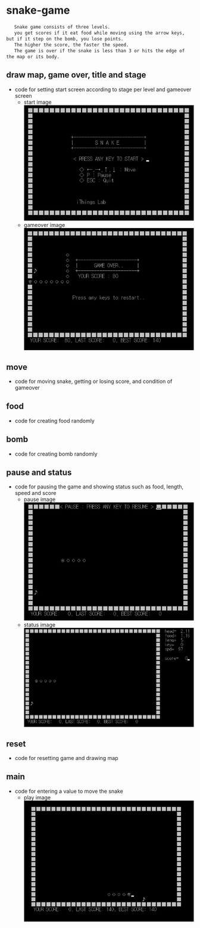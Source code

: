 # snake-game

       Snake game consists of three levels.  
       you get scores if it eat food while moving using the arrow keys, but if it step on the bomb, you lose points.  
       The higher the score, the faster the speed.  
       The game is over if the snake is less than 3 or hits the edge of the map or its body.

## draw map, game over, title and stage
  * code for setting start screen according to stage per level and gameover screen  
     * start image  
   ![start image](/start.PNG)  
     * gameover image  
   ![gameover](/gameover.PNG)  
  
## move  
   * code for moving snake, getting or losing score, and condition of gameover  

## food
   * code for creating food randomly
   
## bomb
   * code for creating bomb randomly
   
## pause and status
   * code for pausing the game and showing status such as food, length, speed and score
     * pause image   
   ![pause](/pause.PNG)  
     * status image  
   ![status](/status.PNG)  
## reset
   * code for resetting game and drawing map
  
## main
   * code for entering a value to move the snake
     * play image  
   ![play](/play.PNG)
